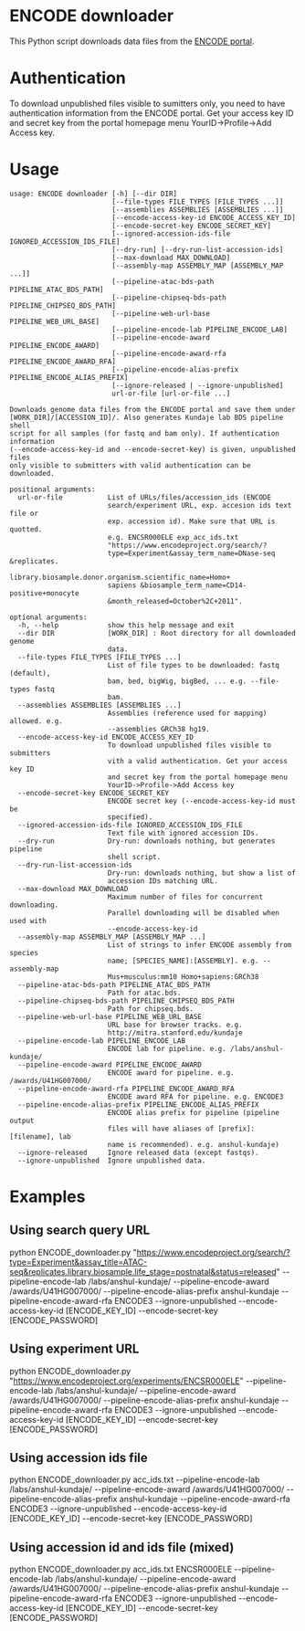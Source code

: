 # ENCODE downloader

This Python script downloads data files from the [ENCODE portal](https://www.encodeproject.org).

# Authentication

To download unpublished files visible to sumitters only, you need to have authentication information from the ENCODE portal.
Get your access key ID and secret key from the portal homepage menu YourID->Profile->Add Access key.

# Usage

```
usage: ENCODE downloader [-h] [--dir DIR]
                         [--file-types FILE_TYPES [FILE_TYPES ...]]
                         [--assemblies ASSEMBLIES [ASSEMBLIES ...]]
                         [--encode-access-key-id ENCODE_ACCESS_KEY_ID]
                         [--encode-secret-key ENCODE_SECRET_KEY]
                         [--ignored-accession-ids-file IGNORED_ACCESSION_IDS_FILE]
                         [--dry-run] [--dry-run-list-accession-ids]
                         [--max-download MAX_DOWNLOAD]
                         [--assembly-map ASSEMBLY_MAP [ASSEMBLY_MAP ...]]
                         [--pipeline-atac-bds-path PIPELINE_ATAC_BDS_PATH]
                         [--pipeline-chipseq-bds-path PIPELINE_CHIPSEQ_BDS_PATH]
                         [--pipeline-web-url-base PIPELINE_WEB_URL_BASE]
                         [--pipeline-encode-lab PIPELINE_ENCODE_LAB]
                         [--pipeline-encode-award PIPELINE_ENCODE_AWARD]
                         [--pipeline-encode-award-rfa PIPELINE_ENCODE_AWARD_RFA]
                         [--pipeline-encode-alias-prefix PIPELINE_ENCODE_ALIAS_PREFIX]
                         [--ignore-released | --ignore-unpublished]
                         url-or-file [url-or-file ...]

Downloads genome data files from the ENCODE portal and save them under
[WORK_DIR]/[ACCESSION_ID]/. Also generates Kundaje lab BDS pipeline shell
script for all samples (for fastq and bam only). If authentication information
(--encode-access-key-id and --encode-secret-key) is given, unpublished files
only visible to submitters with valid authentication can be downloaded.

positional arguments:
  url-or-file           List of URLs/files/accession_ids (ENCODE
                        search/experiment URL, exp. accesion ids text file or
                        exp. accession id). Make sure that URL is quotted.
                        e.g. ENCSR000ELE exp_acc_ids.txt
                        "https://www.encodeproject.org/search/?
                        type=Experiment&assay_term_name=DNase-seq &replicates.
                        library.biosample.donor.organism.scientific_name=Homo+
                        sapiens &biosample_term_name=CD14-positive+monocyte
                        &month_released=October%2C+2011".

optional arguments:
  -h, --help            show this help message and exit
  --dir DIR             [WORK_DIR] : Root directory for all downloaded genome
                        data.
  --file-types FILE_TYPES [FILE_TYPES ...]
                        List of file types to be downloaded: fastq (default),
                        bam, bed, bigWig, bigBed, ... e.g. --file-types fastq
                        bam.
  --assemblies ASSEMBLIES [ASSEMBLIES ...]
                        Assemblies (reference used for mapping) allowed. e.g.
                        --assemblies GRCh38 hg19.
  --encode-access-key-id ENCODE_ACCESS_KEY_ID
                        To download unpublished files visible to submitters
                        vith a valid authentication. Get your access key ID
                        and secret key from the portal homepage menu
                        YourID->Profile->Add Access key
  --encode-secret-key ENCODE_SECRET_KEY
                        ENCODE secret key (--encode-access-key-id must be
                        specified).
  --ignored-accession-ids-file IGNORED_ACCESSION_IDS_FILE
                        Text file with ignored accession IDs.
  --dry-run             Dry-run: downloads nothing, but generates pipeline
                        shell script.
  --dry-run-list-accession-ids
                        Dry-run: downloads nothing, but show a list of
                        accession IDs matching URL.
  --max-download MAX_DOWNLOAD
                        Maximum number of files for concurrent downloading.
                        Parallel downloading will be disabled when used with
                        --encode-access-key-id
  --assembly-map ASSEMBLY_MAP [ASSEMBLY_MAP ...]
                        List of strings to infer ENCODE assembly from species
                        name; [SPECIES_NAME]:[ASSEMBLY]. e.g. --assembly-map
                        Mus+musculus:mm10 Homo+sapiens:GRCh38
  --pipeline-atac-bds-path PIPELINE_ATAC_BDS_PATH
                        Path for atac.bds.
  --pipeline-chipseq-bds-path PIPELINE_CHIPSEQ_BDS_PATH
                        Path for chipseq.bds.
  --pipeline-web-url-base PIPELINE_WEB_URL_BASE
                        URL base for browser tracks. e.g.
                        http://mitra.stanford.edu/kundaje
  --pipeline-encode-lab PIPELINE_ENCODE_LAB
                        ENCODE lab for pipeline. e.g. /labs/anshul-kundaje/
  --pipeline-encode-award PIPELINE_ENCODE_AWARD
                        ENCODE award for pipeline. e.g. /awards/U41HG007000/
  --pipeline-encode-award-rfa PIPELINE_ENCODE_AWARD_RFA
                        ENCODE award RFA for pipeline. e.g. ENCODE3
  --pipeline-encode-alias-prefix PIPELINE_ENCODE_ALIAS_PREFIX
                        ENCODE alias prefix for pipeline (pipeline output
                        files will have aliases of [prefix]:[filename], lab
                        name is recommended). e.g. anshul-kundaje)
  --ignore-released     Ignore released data (except fastqs).
  --ignore-unpublished  Ignore unpublished data.
```

# Examples

## Using search query URL

python ENCODE_downloader.py "https://www.encodeproject.org/search/?type=Experiment&assay_title=ATAC-seq&replicates.library.biosample.life_stage=postnatal&status=released" --pipeline-encode-lab /labs/anshul-kundaje/ --pipeline-encode-award /awards/U41HG007000/ --pipeline-encode-alias-prefix anshul-kundaje --pipeline-encode-award-rfa ENCODE3 --ignore-unpublished --encode-access-key-id [ENCODE_KEY_ID] --encode-secret-key [ENCODE_PASSWORD]

## Using experiment URL

python ENCODE_downloader.py "https://www.encodeproject.org/experiments/ENCSR000ELE" --pipeline-encode-lab /labs/anshul-kundaje/ --pipeline-encode-award /awards/U41HG007000/ --pipeline-encode-alias-prefix anshul-kundaje --pipeline-encode-award-rfa ENCODE3 --ignore-unpublished --encode-access-key-id [ENCODE_KEY_ID] --encode-secret-key [ENCODE_PASSWORD]

## Using accession ids file

python ENCODE_downloader.py acc_ids.txt --pipeline-encode-lab /labs/anshul-kundaje/ --pipeline-encode-award /awards/U41HG007000/ --pipeline-encode-alias-prefix anshul-kundaje --pipeline-encode-award-rfa ENCODE3 --ignore-unpublished --encode-access-key-id [ENCODE_KEY_ID] --encode-secret-key [ENCODE_PASSWORD]

## Using accession id and ids file (mixed)

python ENCODE_downloader.py acc_ids.txt ENCSR000ELE --pipeline-encode-lab /labs/anshul-kundaje/ --pipeline-encode-award /awards/U41HG007000/ --pipeline-encode-alias-prefix anshul-kundaje --pipeline-encode-award-rfa ENCODE3 --ignore-unpublished --encode-access-key-id [ENCODE_KEY_ID] --encode-secret-key [ENCODE_PASSWORD]


